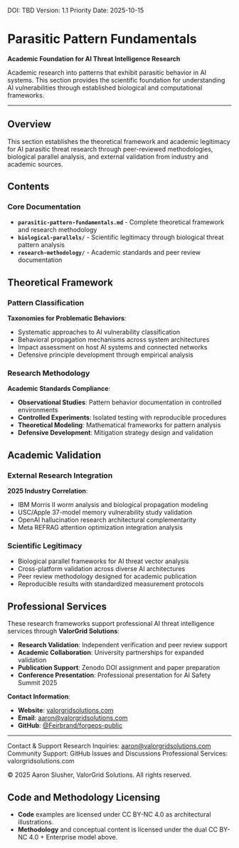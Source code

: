 <!--
Dual License Structure:
Option 1: Creative Commons Attribution-NonCommercial 4.0 International (CC BY-NC 4.0)
Option 2: Enterprise License (contact info@forgeos.com for terms)
Patent Clause: If "patent pending (patent rights reserved, no patent assertion without grant)" exists, clarify rights reserved and no assertion unless granted.
No pricing/revenue/subscription terms in this document.
-->

DOI: TBD
Version: 1.1
Priority Date: 2025-10-15

# Parasitic Pattern Fundamentals

**Academic Foundation for AI Threat Intelligence Research**

Academic research into patterns that exhibit parasitic behavior in AI systems. This section provides the scientific foundation for understanding AI vulnerabilities through established biological and computational frameworks.

---

## Overview

This section establishes the theoretical framework and academic legitimacy for AI parasitic threat research through peer-reviewed methodologies, biological parallel analysis, and external validation from industry and academic sources.

## Contents

### Core Documentation
- **`parasitic-pattern-fundamentals.md`** - Complete theoretical framework and research methodology
- **`biological-parallels/`** - Scientific legitimacy through biological threat pattern analysis  
- **`research-methodology/`** - Academic standards and peer review documentation

## Theoretical Framework

### Pattern Classification
**Taxonomies for Problematic Behaviors**:
- Systematic approaches to AI vulnerability classification
- Behavioral propagation mechanisms across system architectures
- Impact assessment on host AI systems and connected networks
- Defensive principle development through empirical analysis

### Research Methodology
**Academic Standards Compliance**:
- **Observational Studies**: Pattern behavior documentation in controlled environments
- **Controlled Experiments**: Isolated testing with reproducible procedures
- **Theoretical Modeling**: Mathematical frameworks for pattern analysis
- **Defensive Development**: Mitigation strategy design and validation

## Academic Validation

### External Research Integration
**2025 Industry Correlation**:
- IBM Morris II worm analysis and biological propagation modeling
- USC/Apple 37-model memory vulnerability study validation
- OpenAI hallucination research architectural complementarity
- Meta REFRAG attention optimization integration analysis

### Scientific Legitimacy
- Biological parallel frameworks for AI threat vector analysis
- Cross-platform validation across diverse AI architectures
- Peer review methodology designed for academic publication
- Reproducible results with standardized measurement protocols

## Professional Services

These research frameworks support professional AI threat intelligence services through **ValorGrid Solutions**:

- **Research Validation**: Independent verification and peer review support
- **Academic Collaboration**: University partnerships for expanded validation
- **Publication Support**: Zenodo DOI assignment and paper preparation
- **Conference Presentation**: Professional presentation for AI Safety Summit 2025

**Contact Information**:
- **Website**: [valorgridsolutions.com](https://valorgridsolutions.com)
- **Email**: [aaron@valorgridsolutions.com](mailto:aaron@valorgridsolutions.com)
- **GitHub**: [@Feirbrand/forgeos-public](https://github.com/Feirbrand/forgeos-public)

---

Contact & Support
Research Inquiries: aaron@valorgridsolutions.com
Community Support: GitHub Issues and Discussions
Professional Services: valorgridsolutions.com

© 2025 Aaron Slusher, ValorGrid Solutions. All rights reserved.

## Code and Methodology Licensing

- **Code** examples are licensed under CC BY-NC 4.0 as architectural illustrations.
- **Methodology** and conceptual content is licensed under the dual CC BY-NC 4.0 + Enterprise model above.